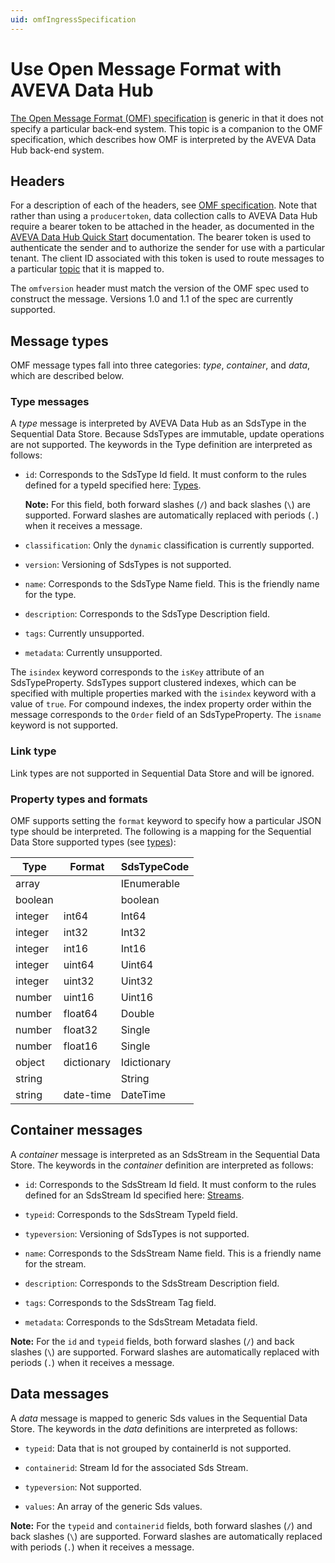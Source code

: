 ```yaml
---
uid: omfIngressSpecification
---
```


# Use Open Message Format with AVEVA Data Hub

[The Open Message Format (OMF) specification](https://docs.osisoft.com/bundle/omf/) is generic in that it does not specify a particular back-end system. This topic is a companion to the OMF specification, which describes how OMF is interpreted by the AVEVA Data Hub back-end system. 

## Headers
For a description of each of the headers, see [OMF specification](https://docs.osisoft.com/bundle/omf/). Note that rather than using a ``producertoken``, data collection calls to AVEVA Data Hub require a bearer token to be attached in the header, as documented in the [AVEVA Data Hub Quick Start](xref:sdsQuickStart) documentation. The bearer token is used to authenticate the sender and to authorize the sender for use with a particular tenant. The client ID associated with this token is used to route messages to a particular [topic](xref:omfIngressTopics) that it is mapped to.

The ``omfversion`` header must match the version of the OMF spec used to construct the message. Versions 1.0 and 1.1 of the spec are currently supported. 

## Message types
OMF message types fall into three categories: *type*, *container*, and *data*, which are described below. 

### Type messages
A *type* message is interpreted by AVEVA Data Hub as an SdsType in the Sequential Data Store. Because SdsTypes are immutable, update operations are not supported. The keywords in the Type definition are interpreted as follows:

- ``id``: Corresponds to the SdsType Id field. It must conform to the rules defined for a typeId specified here: [Types](xref:sdsTypes).

  **Note:** For this field, both forward slashes (`/`) and back slashes (`\`) are supported. Forward slashes are automatically replaced with periods (`.`) when it receives a message.

- ``classification``: Only the ``dynamic`` classification is currently supported.

- ``version``: Versioning of SdsTypes is not supported.

- ``name``: Corresponds to the SdsType Name field. This is the friendly name for the type.

- ``description``: Corresponds to the SdsType Description field. 

- ``tags``: Currently unsupported.

- ``metadata``: Currently unsupported.

The ``isindex`` keyword corresponds to the ``isKey`` attribute of an SdsTypeProperty. SdsTypes support clustered indexes, which can be specified with multiple properties marked with the ``isindex`` keyword with a value of ``true``. For compound indexes, the index property order within the message corresponds to the ``Order`` field of an SdsTypeProperty. The ``isname`` keyword is not supported.

### Link type
Link types are not supported in Sequential Data Store and will be ignored.

### Property types and formats
OMF supports setting the ``format`` keyword to specify how a particular JSON type should be interpreted. The following is a mapping for the Sequential Data Store supported types (see [types](xref:sdsTypes)):

Type     | Format   | SdsTypeCode
-------- | -------- | -----------
array    |          | IEnumerable
boolean  |          | boolean
integer  | int64    | Int64
integer  | int32    | Int32
integer  | int16    | Int16
integer  | uint64   | Uint64
integer  | uint32   | Uint32
number   | uint16   | Uint16
number   | float64  | Double
number   | float32  | Single
number   | float16  | Single
object   | dictionary | Idictionary
string   |          | String
string   | date-time | DateTime


## Container messages
A *container* message is interpreted as an SdsStream in the Sequential Data Store. The keywords in the *container* definition are interpreted as follows:

- ``id``: Corresponds to the SdsStream Id field. It must conform to the rules defined for
    an SdsStream Id specified here: [Streams](xref:sdsStreams#streams).

- ``typeid``: Corresponds to the SdsStream TypeId field.

- ``typeversion``: Versioning of SdsTypes is not supported.

- ``name``: Corresponds to the SdsStream Name field. This is a friendly name for the stream.

- ``description``: Corresponds to the SdsStream Description field.

- ``tags``: Corresponds to the SdsStream Tag field. 

- ``metadata``: Corresponds to the SdsStream Metadata field.        

**Note:** For the `id` and `typeid` fields, both forward slashes (`/`) and back slashes (`\`) are supported. Forward slashes are automatically replaced with periods (`.`) when it receives a message.

## Data messages
A *data* message is mapped to generic Sds values in the Sequential Data Store. The keywords in the *data* definitions are interpreted as follows:

- ``typeid``: Data that is not grouped by containerId is not supported.

- ``containerid``: Stream Id for the associated Sds Stream.

- ``typeversion``: Not supported.

- ``values``: An array of the generic Sds values.

**Note:** For the `typeid` and `containerid` fields, both forward slashes (`/`) and back slashes (`\`) are supported. Forward slashes are automatically replaced with periods (`.`) when it receives a message.
